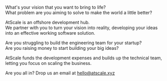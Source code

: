 What's your vision that you want to bring to life?   
What problem are you aiming to solve to make the world a little better?   

AtScale is an offshore development hub.  
We partner with you to turn your vision into reality, developing your ideas into an effective working software solution.  

Are you struggling to build the engineering team for your startup?  
Are you raising money to start building your big ideas?  

AtScale funds the development expenses and builds up the technical team, letting you focus on scaling the business.  

Are you all in? Drop us an email at hello@atscale.xyz  
